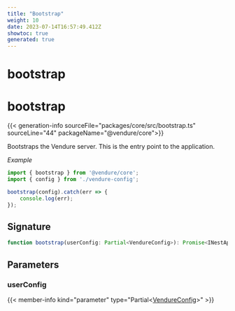 ```yaml
---
title: "Bootstrap"
weight: 10
date: 2023-07-14T16:57:49.412Z
showtoc: true
generated: true
---
```

<!-- This file was generated from the Vendure source. Do not modify. Instead, re-run the "docs:build" script -->

# bootstrap
<div class="symbol">


# bootstrap

{{< generation-info sourceFile="packages/core/src/bootstrap.ts" sourceLine="44" packageName="@vendure/core">}}

Bootstraps the Vendure server. This is the entry point to the application.

*Example*

```TypeScript
import { bootstrap } from '@vendure/core';
import { config } from './vendure-config';

bootstrap(config).catch(err => {
    console.log(err);
});
```

## Signature

```TypeScript
function bootstrap(userConfig: Partial<VendureConfig>): Promise<INestApplication>
```
## Parameters

### userConfig

{{< member-info kind="parameter" type="Partial&#60;<a href='/typescript-api/configuration/vendure-config#vendureconfig'>VendureConfig</a>&#62;" >}}

</div>
